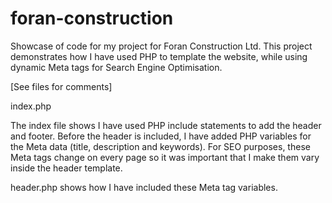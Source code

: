 foran-construction
==================

Showcase of code for my project for Foran Construction Ltd. This project demonstrates how I have used PHP to template 
the website, while using dynamic Meta tags for Search Engine Optimisation.

[See files for comments]

index.php

The index file shows I have used PHP include statements to add the header and footer. Before the header is 
included, I have added PHP variables for the Meta data (title, description and keywords). For SEO purposes, 
these Meta tags change on every page so it was important that I make them vary inside the header template.

header.php shows how I have included these Meta tag variables.
